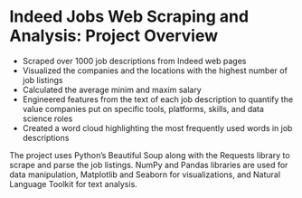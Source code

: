 # Indeed Jobs Web Scraping and Analysis: Project Overview
-	Scraped over 1000 job descriptions from Indeed web pages
-	Visualized the companies and the locations with the highest number of job listings
-	Calculated the average minim and maxim salary 
-	Engineered features from the text of each job description to quantify the value companies put on specific tools, platforms, skills, and data science roles
-	Created a word cloud highlighting the most frequently used words in job descriptions

The project uses Python’s Beautiful Soup along with the Requests library to scrape and parse the job listings. NumPy and Pandas libraries are used for data manipulation, Matplotlib and Seaborn for visualizations, and Natural Language Toolkit for text analysis.
